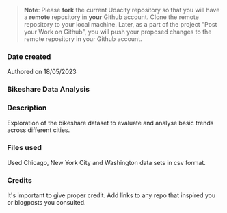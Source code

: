 >**Note**: Please **fork** the current Udacity repository so that you will have a **remote** repository in **your** Github account. Clone the remote repository to your local machine. Later, as a part of the project "Post your Work on Github", you will push your proposed changes to the remote repository in your Github account.

### Date created
Authored on 18/05/2023

### Bikeshare Data Analysis

### Description
Exploration of the bikeshare dataset to evaluate and analyse basic trends across different cities.

### Files used
Used Chicago, New York City and Washington data sets in csv format.

### Credits
It's important to give proper credit. Add links to any repo that inspired you or blogposts you consulted.

